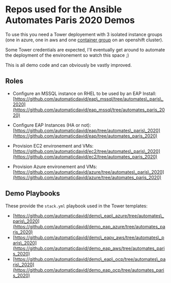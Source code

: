 # Repos used for the Ansible Automates Paris 2020 Demos

To use this you need a Tower deployement with 3 isolated instance groups (one in azure, one in aws and one [container group](https://docs.ansible.com/ansible-tower/latest/html/administration/external_execution_envs.html#container-groups)  on an openshift cluster).

Some Tower credentials are expected, I'll eventually get around to automate the deployment of the environement so watch this space ;) 
 
This is all demo code and can obviously be vastly improved.

## Roles

- Configure an MSSQL instance on RHEL to be used by an EAP Install:  
[https://github.com/automaticdavid/eap\_mssql/tree/automates\_paris\_2020](https://github.com/automaticdavid/eap_mssql/tree/automates_paris_2020)


- Configure EAP Instances (HA or not):  
[https://github.com/automaticdavid/eap/tree/automates\_paris\_2020](https://github.com/automaticdavid/eap/tree/automates_paris_2020)

- Provision EC2 environement and VMs:  
[https://github.com/automaticdavid/ec2/tree/automates\_paris\_2020](https://github.com/automaticdavid/ec2/tree/automates_paris_2020)

- Provision Azure environement and VMs:  
[https://github.com/automaticdavid/azure/tree/automates\_paris\_2020](https://github.com/automaticdavid/azure/tree/automates_paris_2020)


## Demo Playbooks

These provide the `stack.yml` playbook used in the Tower templates:

- [https://github.com/automaticdavid/demo\_eap\_azure/tree/automates\_paris\_2020](https://github.com/automaticdavid/demo_eap_azure/tree/automates_paris_2020)
- [https://github.com/automaticdavid/demo\_eapv_aws/tree/automates\_paris\_2020](https://github.com/automaticdavid/demo_eap_aws/tree/automates_paris_2020)
- [https://github.com/automaticdavid/demo\_eap\_ocp/tree/automates\_paris\_2020](https://github.com/automaticdavid/demo_eap_ocp/tree/automates_paris_2020)